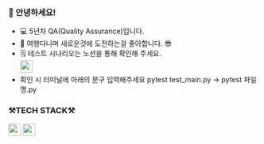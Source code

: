 ### 👋 안녕하세요!




* 💻 5년차 QA(Quality Assurance)입니다.
* 🧳 여행다니며 새로운것에 도전하는걸 좋아합니다. 😎 
* 🗒️ 테스트 시나리오는 노션을 통해 확인해 주세요.<br/>
  <code><a href="https://www.notion.so/e10261502958481483e27161106e84ee?pvs=4"><img height="25" img src="http://img.shields.io/badge/Notion-111111?style=flat-square&logo=Notion&link=https://www.notion.so/e10261502958481483e27161106e84ee?pvs=4"/></a></code>
* 확인 시 터미널에 아래의 문구 입력해주세요
  pytest test_main.py -> pytest 파일명.py


<h3> ⚒️TECH STACK⚒️</h3>


<code><img height="25" img src="https://img.shields.io/badge/Selenium-43B02A?style=flat-square&logo=Selenium&logoColor=white"/></a></code>   <code><img height="25" img src="https://img.shields.io/badge/Python-3766AB?style=flat-square&logo=Python&logoColor=white"/></a></code>
